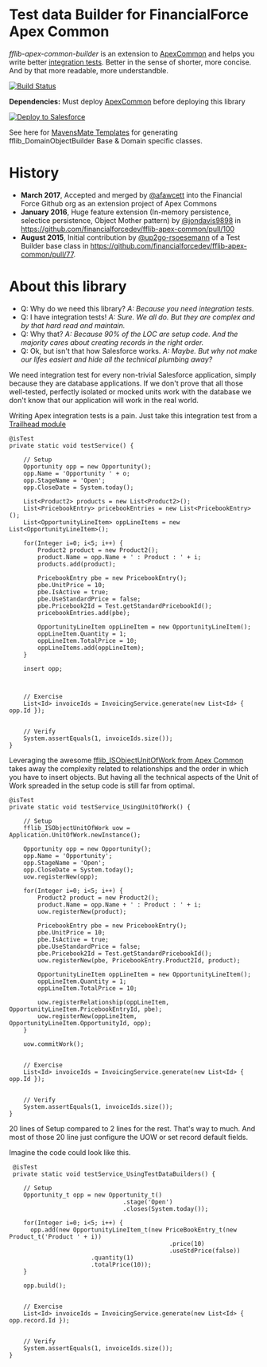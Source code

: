 Test data Builder for FinancialForce Apex Common
================================================
*fflib-apex-common-builder* is an extension to [ApexCommon](https://github.com/financialforcedev/fflib-apex-common) and helps you write better [integration tests](https://en.wikipedia.org/wiki/Integration_testing). Better in the sense of shorter, more concise. And by that more readable, more understandble.
    
[![Build Status](https://travis-ci.org/financialforcedev/fflib-apex-common-builder.svg)](https://travis-ci.org/financialforcedev/fflib-apex-common-builder) 

**Dependencies:** Must deploy [ApexCommon](https://github.com/financialforcedev/fflib-apex-common) before deploying this library

<a href="https://githubsfdeploy.herokuapp.com?owner=financialforcedev&repo=fflib-apex-common">
  <img alt="Deploy to Salesforce"
       src="https://raw.githubusercontent.com/afawcett/githubsfdeploy/master/src/main/webapp/resources/img/deploy.png">
</a>

See here for [MavensMate Templates](https://github.com/joeferraro/MavensMate-Templates/pull/18/files) for generating fflib_DomainObjectBuilder Base & Domain specific classes.

History
=======
- **March 2017**, Accepted and merged by [@afawcett](https://github.com/afawcett) into the Financial Force Github org as an extension project of Apex Commons
- **January 2016**, Huge feature extension (In-memory persistence, selectice persistence, Object Mother pattern) by [@jondavis9898](https://github.com/jondavis9898) in https://github.com/financialforcedev/fflib-apex-common/pull/100 
- **August 2015**, Initial contribution by [@up2go-rsoesemann](https://github.com/up2go-rsoesemann) of a Test Builder base class in  https://github.com/financialforcedev/fflib-apex-common/pull/77.

About this library
==================
- Q: Why do we need this library?  *A: Because you need integration tests.*
- Q: I have integration tests! *A: Sure. We all do. But they are complex and by that hard read and maintain.*
- Q: Why that? *A: Because 90% of the LOC are setup code. And the majority cares about creating records in the right order.*
- Q: Ok, but isn't that how Salesforce works. *A: Maybe. But why not make our lifes easiert and hide all the technical plumbing away?*

We need integration test for every non-trivial Salesforce application, simply because they are database applications. If we don't prove that all those well-tested, perfectly isolated or mocked units work with the database we don't know that our application will work in the real world.

Writing Apex integration tests is a pain. Just take this integration test from a [Trailhead module](https://trailhead.salesforce.com/modules/apex_patterns_sl/units/apex_patterns_sl_apply_uow_principles)

    @isTest
    private static void testService() {
    
        // Setup
        Opportunity opp = new Opportunity();
        opp.Name = 'Opportunity ' + o;
        opp.StageName = 'Open';
        opp.CloseDate = System.today();

        List<Product2> products = new List<Product2>();
        List<PricebookEntry> pricebookEntries = new List<PricebookEntry>();
        List<OpportunityLineItem> oppLineItems = new List<OpportunityLineItem>();
        
        for(Integer i=0; i<5; i++) {                       
            Product2 product = new Product2();
            product.Name = opp.Name + ' : Product : ' + i;
            products.add(product);

            PricebookEntry pbe = new PricebookEntry();
            pbe.UnitPrice = 10;
            pbe.IsActive = true;
            pbe.UseStandardPrice = false;
            pbe.Pricebook2Id = Test.getStandardPricebookId();
            pricebookEntries.add(pbe);

            OpportunityLineItem oppLineItem = new OpportunityLineItem();
            oppLineItem.Quantity = 1;
            oppLineItem.TotalPrice = 10;
            oppLineItems.add(oppLineItem);
        }
        
        insert opp;



        // Exercise
        List<Id> invoiceIds = InvoicingService.generate(new List<Id> { opp.Id });


        // Verify
        System.assertEquals(1, invoiceIds.size());
    }

Leveraging the awesome [fflib_ISObjectUnitOfWork from Apex Common](https://github.com/financialforcedev/fflib-apex-common/blob/master/fflib/src/classes/fflib_SObjectUnitOfWork.cls) takes away the complexity related to relationships and the order in which you have to insert objects. But having all the technical aspects of the Unit of Work spreaded in the setup code is still far from optimal.

    @isTest
    private static void testService_UsingUnitOfWork() {
    
        // Setup
        fflib_ISObjectUnitOfWork uow = Application.UnitOfWork.newInstance();
        
        Opportunity opp = new Opportunity();
        opp.Name = 'Opportunity';
        opp.StageName = 'Open';
        opp.CloseDate = System.today();
        uow.registerNew(opp);     
        
        for(Integer i=0; i<5; i++) {                       
            Product2 product = new Product2();
            product.Name = opp.Name + ' : Product : ' + i;
            uow.registerNew(product);  
            
            PricebookEntry pbe = new PricebookEntry();
            pbe.UnitPrice = 10;
            pbe.IsActive = true;
            pbe.UseStandardPrice = false;
            pbe.Pricebook2Id = Test.getStandardPricebookId();
            uow.registerNew(pbe, PricebookEntry.Product2Id, product);       
            
            OpportunityLineItem oppLineItem = new OpportunityLineItem();
            oppLineItem.Quantity = 1;
            oppLineItem.TotalPrice = 10;
            
            uow.registerRelationship(oppLineItem, OpportunityLineItem.PricebookEntryId, pbe);
            uow.registerNew(oppLineItem, OpportunityLineItem.OpportunityId, opp);
        }
        
        uow.commitWork();


        // Exercise
        List<Id> invoiceIds = InvoicingService.generate(new List<Id> { opp.Id });


        // Verify
        System.assertEquals(1, invoiceIds.size());
    }
    
 20 lines of Setup compared to 2 lines for the rest. That's way to much. And most of those 20 line just configure the UOW or set record default fields. 
 
 Imagine the code could look like this.
 
     @isTest
     private static void testService_UsingTestDataBuilders() {
        
        // Setup
        Opportunity_t opp = new Opportunity_t()
                                    .stage('Open')
                                    .closes(System.today());
        
        for(Integer i=0; i<5; i++) {
          opp.add(new OpportunityLineItem_t(new PriceBookEntry_t(new Product_t('Product ' + i))
                                                 .price(10)
                                                 .useStdPrice(false))
                           .quantity(1)
                           .totalPrice(10));
        }
            
        opp.build(); 
    

        // Exercise
        List<Id> invoiceIds = InvoicingService.generate(new List<Id> { opp.record.Id });

        
        // Verify
        System.assertEquals(1, invoiceIds.size());
    }
 
